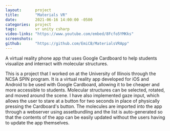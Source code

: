 ```yaml
---
layout:      project
title:       "Materials VR"
date:        2021-06-16 14:00:00 -0500
categories:  project
tags:        vr unity csharp
video-links: "https://www.youtube.com/embed/8Fcfo5YMKks"
screenshots: 
github:      "https://github.com/EmiCB/MaterialsVRApp"
---
```

A virtual reality phone app that uses Google Cardboard to help students visualize and interract with molecular structures.

<!--more-->

This is a project that I worked on at the University of Illinois through the NCSA SPIN program. It is a virtual reality app developed for iOS and Android to be used with Google Cardboard, allowing it to be cheaper and more accessible to students. Molecular structures can be selected, rotated, and moved around the scene. I have also implemented gaze input, which allows the user to stare at a button for two seconds in place of physically pressing the Cardboard's button. The molecules are imported into the app through a webserver using assetbundling and the list is auto-generated so that the contents of the app can be easily updated without the users having to update the app themselves.